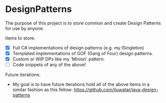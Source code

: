 # DesignPatterns

The purpose of this project is to store common and create Design Patterns for use by anyone.

Items to store:
- [X] Full C# implementations of design patterns (e.g. my ISingleton)
- [X] Templated implementations of GOF (Gang of Four) design patterns.
- [X] Custom or WIP DPs like my 'Minion' pattern.
- [ ] Code snippets of any of the above!

Future iterations:
- My goal is to have future iterations hold all of the above items in a similar fashion as this fellow: https://github.com/iluwatar/java-design-patterns
